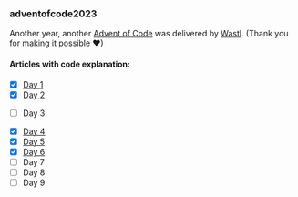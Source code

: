 ### adventofcode2023
Another year, another [Advent of Code](https://adventofcode.com/2023) was delivered by [Wastl](https://twitter.com/ericwastl). (Thank you for making it possible ❤)

#### Articles with code explanation:
- [x] [Day 1](https://medium.com/@uljanova.jekaterina/advent-of-code-2023-day-1-with-python-solved-by-data-engineer-dc09ca4c8744)
- [x] [Day 2](https://medium.com/@uljanova.jekaterina/advent-of-code-2023-day-2-with-python-solved-by-data-engineer-f897da5ad71d)
* [ ] Day 3
- [x] [Day 4](https://medium.com/@uljanova.jekaterina/advent-of-code-2023-day-4-with-python-solved-by-data-engineer-55ff8d5b2426)
- [x] [Day 5](https://medium.com/@uljanova.jekaterina/advent-of-code-2023-day-5-with-python-solved-by-data-engineer-ccf4659fb4ec)
- [x] [Day 6](https://medium.com/@uljanova.jekaterina/advent-of-code-2023-day-6-with-python-solved-by-data-engineer-fcc3857994fc)
- [ ] Day 7
- [ ] Day 8
- [ ] Day 9